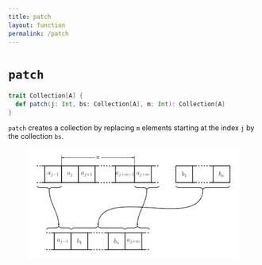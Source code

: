 ```yaml
---
title: patch
layout: function
permalink: /patch
---
```


# `patch`

~~~ scala
trait Collection[A] {
  def patch(j: Int, bs: Collection[A], m: Int): Collection[A]
}
~~~

`patch` creates a collection by replacing `m` elements starting at the index `j` by the collection `bs`.

<figure class="diagram">
  <img src="images/patch.svg" alt="patch function">
  <!-- <figcaption class="diagram-desc"></figcaption> -->
</figure>
